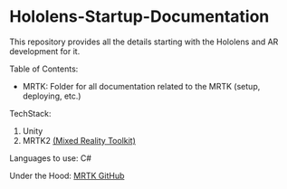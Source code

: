 # Hololens-Startup-Documentation
This repository provides all the details starting with the Hololens and AR development for it.

Table of Contents:
+ MRTK: Folder for all documentation related to the MRTK (setup, deploying, etc.)

  
TechStack:
1. Unity
2. MRTK2 [(Mixed Reality Toolkit)](https://learn.microsoft.com/en-us/windows/mixed-reality/mrtk-unity/mrtk2/?view=mrtkunity-2022-05)

Languages to use: C#

Under the Hood: [MRTK GitHub](https://github.com/Microsoft/MixedRealityToolkit-Unity)
